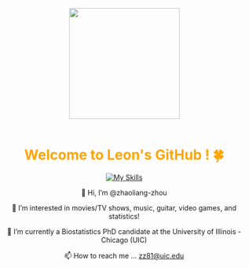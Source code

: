 <div align="center">

  <!-- Knock Code Pictures -->
  <picture>
    <source media="(prefers-color-scheme: dark)" srcset="https://cdn.jsdelivr.net/gh/sun0225SUN/sun0225SUN/assets/images/coding.gif" />
    <source media="(prefers-color-scheme: light)" srcset="https://cdn.jsdelivr.net/gh/sun0225SUN/sun0225SUN/assets/images/developer.svg" height="225px" />
    <img src="https://cdn.jsdelivr.net/gh/sun0225SUN/sun0225SUN/assets/images/coding.gif" />
  </picture>

  <!-- for beauty -->
  <div>&nbsp;</div>
<!-- Welcome words -->
<h1 style="color: #FFA500;">Welcome to Leon's GitHub ! 🍀</h1>

<!-- Skills Emoji -->
[![My Skills](https://skillicons.dev/icons?i=r,py,pytorch,tensorflow,sklearn,stackoverflow,matlab,wordpress,latex,notion,github,visualstudio,vscode,pycharm,anaconda&theme=dark&perline=7)](https://skillicons.dev)

 👋 Hi, I’m @zhaoliang-zhou <br>
 
 👀 I’m interested in movies/TV shows, music, guitar, video games, and statistics! <br>
 
 🌱 I’m currently a Biostatistics PhD candidate at the University of Illinois - Chicago (UIC) <br>
 
 📫 How to reach me ... zz81@uic.edu

<!---
zhaoliang-zhou/zhaoliang-zhou is a ✨ special ✨ repository because its `README.md` (this file) appears on your GitHub profile.
You can click the Preview link to take a look at your changes.
--->
